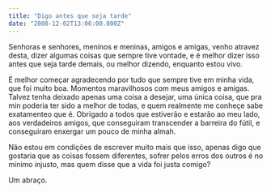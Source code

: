 ```yaml
---
title: "Digo antes que seja tarde"
date: "2008-12-02T13:06:00.000Z"
---
```


Senhoras e senhores, meninos e meninas, amigos e amigas, venho atravez desta, dizer algumas coisas que sempre tive vontade, e é melhor dizer isso antes que seja tarde demais, ou melhor dizendo, enquanto estou vivo.

É melhor começar agradecendo por tudo que sempre tive em minha vida, que foi muito boa. Momentos maravilhosos com meus amigos e amigas. Talvez tenha deixado apenas uma coisa a desejar, uma única coisa, que pra min poderia ter sido a melhor de todas, e quem realmente me conheçe sabe exatamenteo que é. Obrigado a todos que estiverão e estarão ao meu lado, aos verdadeiros amigos, que conseguiram transcender a barreira do fútil, e conseguiram enxergar um pouco de minha almah.

Não estou em condições de escrever muito mais que isso, apenas digo que gostaria que as coisas fossem diferentes, sofrer pelos erros dos outros é no mínimo injusto, mas quem disse que a vida foi justa comigo?

Um abraço.